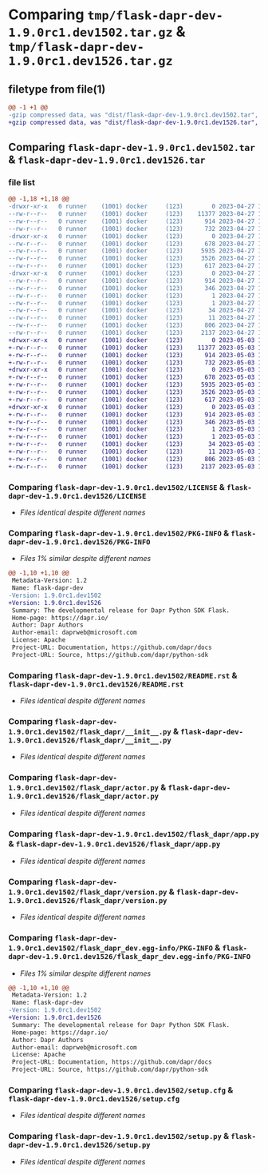 # Comparing `tmp/flask-dapr-dev-1.9.0rc1.dev1502.tar.gz` & `tmp/flask-dapr-dev-1.9.0rc1.dev1526.tar.gz`

## filetype from file(1)

```diff
@@ -1 +1 @@
-gzip compressed data, was "dist/flask-dapr-dev-1.9.0rc1.dev1502.tar", last modified: Thu Apr 27 19:57:56 2023, max compression
+gzip compressed data, was "dist/flask-dapr-dev-1.9.0rc1.dev1526.tar", last modified: Wed May  3 19:50:21 2023, max compression
```

## Comparing `flask-dapr-dev-1.9.0rc1.dev1502.tar` & `flask-dapr-dev-1.9.0rc1.dev1526.tar`

### file list

```diff
@@ -1,18 +1,18 @@
-drwxr-xr-x   0 runner    (1001) docker     (123)        0 2023-04-27 19:57:56.000000 flask-dapr-dev-1.9.0rc1.dev1502/
--rw-r--r--   0 runner    (1001) docker     (123)    11377 2023-04-27 19:57:28.000000 flask-dapr-dev-1.9.0rc1.dev1502/LICENSE
--rw-r--r--   0 runner    (1001) docker     (123)      914 2023-04-27 19:57:56.000000 flask-dapr-dev-1.9.0rc1.dev1502/PKG-INFO
--rw-r--r--   0 runner    (1001) docker     (123)      732 2023-04-27 19:57:28.000000 flask-dapr-dev-1.9.0rc1.dev1502/README.rst
-drwxr-xr-x   0 runner    (1001) docker     (123)        0 2023-04-27 19:57:56.000000 flask-dapr-dev-1.9.0rc1.dev1502/flask_dapr/
--rw-r--r--   0 runner    (1001) docker     (123)      678 2023-04-27 19:57:28.000000 flask-dapr-dev-1.9.0rc1.dev1502/flask_dapr/__init__.py
--rw-r--r--   0 runner    (1001) docker     (123)     5935 2023-04-27 19:57:28.000000 flask-dapr-dev-1.9.0rc1.dev1502/flask_dapr/actor.py
--rw-r--r--   0 runner    (1001) docker     (123)     3526 2023-04-27 19:57:28.000000 flask-dapr-dev-1.9.0rc1.dev1502/flask_dapr/app.py
--rw-r--r--   0 runner    (1001) docker     (123)      617 2023-04-27 19:57:28.000000 flask-dapr-dev-1.9.0rc1.dev1502/flask_dapr/version.py
-drwxr-xr-x   0 runner    (1001) docker     (123)        0 2023-04-27 19:57:56.000000 flask-dapr-dev-1.9.0rc1.dev1502/flask_dapr_dev.egg-info/
--rw-r--r--   0 runner    (1001) docker     (123)      914 2023-04-27 19:57:56.000000 flask-dapr-dev-1.9.0rc1.dev1502/flask_dapr_dev.egg-info/PKG-INFO
--rw-r--r--   0 runner    (1001) docker     (123)      346 2023-04-27 19:57:56.000000 flask-dapr-dev-1.9.0rc1.dev1502/flask_dapr_dev.egg-info/SOURCES.txt
--rw-r--r--   0 runner    (1001) docker     (123)        1 2023-04-27 19:57:56.000000 flask-dapr-dev-1.9.0rc1.dev1502/flask_dapr_dev.egg-info/dependency_links.txt
--rw-r--r--   0 runner    (1001) docker     (123)        1 2023-04-27 19:57:56.000000 flask-dapr-dev-1.9.0rc1.dev1502/flask_dapr_dev.egg-info/not-zip-safe
--rw-r--r--   0 runner    (1001) docker     (123)       34 2023-04-27 19:57:56.000000 flask-dapr-dev-1.9.0rc1.dev1502/flask_dapr_dev.egg-info/requires.txt
--rw-r--r--   0 runner    (1001) docker     (123)       11 2023-04-27 19:57:56.000000 flask-dapr-dev-1.9.0rc1.dev1502/flask_dapr_dev.egg-info/top_level.txt
--rw-r--r--   0 runner    (1001) docker     (123)      806 2023-04-27 19:57:56.000000 flask-dapr-dev-1.9.0rc1.dev1502/setup.cfg
--rw-r--r--   0 runner    (1001) docker     (123)     2137 2023-04-27 19:57:28.000000 flask-dapr-dev-1.9.0rc1.dev1502/setup.py
+drwxr-xr-x   0 runner    (1001) docker     (123)        0 2023-05-03 19:50:21.000000 flask-dapr-dev-1.9.0rc1.dev1526/
+-rw-r--r--   0 runner    (1001) docker     (123)    11377 2023-05-03 19:50:01.000000 flask-dapr-dev-1.9.0rc1.dev1526/LICENSE
+-rw-r--r--   0 runner    (1001) docker     (123)      914 2023-05-03 19:50:21.000000 flask-dapr-dev-1.9.0rc1.dev1526/PKG-INFO
+-rw-r--r--   0 runner    (1001) docker     (123)      732 2023-05-03 19:50:01.000000 flask-dapr-dev-1.9.0rc1.dev1526/README.rst
+drwxr-xr-x   0 runner    (1001) docker     (123)        0 2023-05-03 19:50:21.000000 flask-dapr-dev-1.9.0rc1.dev1526/flask_dapr/
+-rw-r--r--   0 runner    (1001) docker     (123)      678 2023-05-03 19:50:01.000000 flask-dapr-dev-1.9.0rc1.dev1526/flask_dapr/__init__.py
+-rw-r--r--   0 runner    (1001) docker     (123)     5935 2023-05-03 19:50:01.000000 flask-dapr-dev-1.9.0rc1.dev1526/flask_dapr/actor.py
+-rw-r--r--   0 runner    (1001) docker     (123)     3526 2023-05-03 19:50:01.000000 flask-dapr-dev-1.9.0rc1.dev1526/flask_dapr/app.py
+-rw-r--r--   0 runner    (1001) docker     (123)      617 2023-05-03 19:50:01.000000 flask-dapr-dev-1.9.0rc1.dev1526/flask_dapr/version.py
+drwxr-xr-x   0 runner    (1001) docker     (123)        0 2023-05-03 19:50:21.000000 flask-dapr-dev-1.9.0rc1.dev1526/flask_dapr_dev.egg-info/
+-rw-r--r--   0 runner    (1001) docker     (123)      914 2023-05-03 19:50:21.000000 flask-dapr-dev-1.9.0rc1.dev1526/flask_dapr_dev.egg-info/PKG-INFO
+-rw-r--r--   0 runner    (1001) docker     (123)      346 2023-05-03 19:50:21.000000 flask-dapr-dev-1.9.0rc1.dev1526/flask_dapr_dev.egg-info/SOURCES.txt
+-rw-r--r--   0 runner    (1001) docker     (123)        1 2023-05-03 19:50:21.000000 flask-dapr-dev-1.9.0rc1.dev1526/flask_dapr_dev.egg-info/dependency_links.txt
+-rw-r--r--   0 runner    (1001) docker     (123)        1 2023-05-03 19:50:21.000000 flask-dapr-dev-1.9.0rc1.dev1526/flask_dapr_dev.egg-info/not-zip-safe
+-rw-r--r--   0 runner    (1001) docker     (123)       34 2023-05-03 19:50:21.000000 flask-dapr-dev-1.9.0rc1.dev1526/flask_dapr_dev.egg-info/requires.txt
+-rw-r--r--   0 runner    (1001) docker     (123)       11 2023-05-03 19:50:21.000000 flask-dapr-dev-1.9.0rc1.dev1526/flask_dapr_dev.egg-info/top_level.txt
+-rw-r--r--   0 runner    (1001) docker     (123)      806 2023-05-03 19:50:21.000000 flask-dapr-dev-1.9.0rc1.dev1526/setup.cfg
+-rw-r--r--   0 runner    (1001) docker     (123)     2137 2023-05-03 19:50:01.000000 flask-dapr-dev-1.9.0rc1.dev1526/setup.py
```

### Comparing `flask-dapr-dev-1.9.0rc1.dev1502/LICENSE` & `flask-dapr-dev-1.9.0rc1.dev1526/LICENSE`

 * *Files identical despite different names*

### Comparing `flask-dapr-dev-1.9.0rc1.dev1502/PKG-INFO` & `flask-dapr-dev-1.9.0rc1.dev1526/PKG-INFO`

 * *Files 1% similar despite different names*

```diff
@@ -1,10 +1,10 @@
 Metadata-Version: 1.2
 Name: flask-dapr-dev
-Version: 1.9.0rc1.dev1502
+Version: 1.9.0rc1.dev1526
 Summary: The developmental release for Dapr Python SDK Flask.
 Home-page: https://dapr.io/
 Author: Dapr Authors
 Author-email: daprweb@microsoft.com
 License: Apache
 Project-URL: Documentation, https://github.com/dapr/docs
 Project-URL: Source, https://github.com/dapr/python-sdk
```

### Comparing `flask-dapr-dev-1.9.0rc1.dev1502/README.rst` & `flask-dapr-dev-1.9.0rc1.dev1526/README.rst`

 * *Files identical despite different names*

### Comparing `flask-dapr-dev-1.9.0rc1.dev1502/flask_dapr/__init__.py` & `flask-dapr-dev-1.9.0rc1.dev1526/flask_dapr/__init__.py`

 * *Files identical despite different names*

### Comparing `flask-dapr-dev-1.9.0rc1.dev1502/flask_dapr/actor.py` & `flask-dapr-dev-1.9.0rc1.dev1526/flask_dapr/actor.py`

 * *Files identical despite different names*

### Comparing `flask-dapr-dev-1.9.0rc1.dev1502/flask_dapr/app.py` & `flask-dapr-dev-1.9.0rc1.dev1526/flask_dapr/app.py`

 * *Files identical despite different names*

### Comparing `flask-dapr-dev-1.9.0rc1.dev1502/flask_dapr/version.py` & `flask-dapr-dev-1.9.0rc1.dev1526/flask_dapr/version.py`

 * *Files identical despite different names*

### Comparing `flask-dapr-dev-1.9.0rc1.dev1502/flask_dapr_dev.egg-info/PKG-INFO` & `flask-dapr-dev-1.9.0rc1.dev1526/flask_dapr_dev.egg-info/PKG-INFO`

 * *Files 1% similar despite different names*

```diff
@@ -1,10 +1,10 @@
 Metadata-Version: 1.2
 Name: flask-dapr-dev
-Version: 1.9.0rc1.dev1502
+Version: 1.9.0rc1.dev1526
 Summary: The developmental release for Dapr Python SDK Flask.
 Home-page: https://dapr.io/
 Author: Dapr Authors
 Author-email: daprweb@microsoft.com
 License: Apache
 Project-URL: Documentation, https://github.com/dapr/docs
 Project-URL: Source, https://github.com/dapr/python-sdk
```

### Comparing `flask-dapr-dev-1.9.0rc1.dev1502/setup.cfg` & `flask-dapr-dev-1.9.0rc1.dev1526/setup.cfg`

 * *Files identical despite different names*

### Comparing `flask-dapr-dev-1.9.0rc1.dev1502/setup.py` & `flask-dapr-dev-1.9.0rc1.dev1526/setup.py`

 * *Files identical despite different names*

